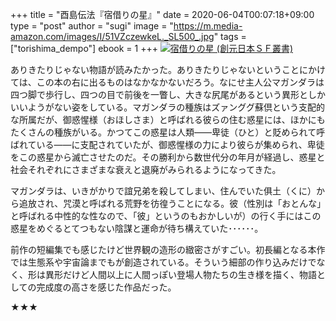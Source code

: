 +++
title = "酉島伝法『宿借りの星』"
date = 2020-06-04T00:07:18+09:00
type = "post"
author = "sugi"
image = "https://m.media-amazon.com/images/I/51VZczewkeL._SL500_.jpg"
tags = ["torishima_dempo"]
ebook = 1
+++
<a href="https://www.amazon.co.jp/dp/B07NPHDM91/?tag=chezsugi-22" target="_blank"><img src="https://m.media-amazon.com/images/I/51VZczewkeL._SL500_.jpg" alt="宿借りの星 (創元日本ＳＦ叢書)" class="alignleft" /></a>

ありきたりじゃない物語が読みたかった。ありきたりじゃないということにかけては、この本の右に出るものはなかなかないだろう。なにせ主人公マガンダラは四つ脚で歩行し、四つの目で前後を一瞥し、大きな尻尾があるという異形としかいいようがない姿をしている。マガンダラの種族はズァンググ蘇倶という支配的な所属だが、御惑惺様（おほしさま）と呼ばれる彼らの住む惑星には、ほかにもたくさんの種族がいる。かつてこの惑星は人類——卑徒（ひと）と貶められて呼ばれている——に支配されていたが、御惑惺様の力により彼らが集められ、卑徒をこの惑星から滅亡させたのだ。その勝利から数世代分の年月が経過し、惑星と社会それぞれにさまざまな衰えと退廃がみられるようになってきた。

マガンダラは、いきがかりで誼兄弟を殺してしまい、住んでいた俱土（くに）から追放され、咒漠と呼ばれる荒野を彷徨うことになる。彼（性別は「おとんな」と呼ばれる中性的な性なので、「彼」というのもおかしいが）の行く手にはこの惑星をめぐるとてつもない陰謀と運命が待ち構えていた･･････。

前作の短編集でも感じたけど世界観の造形の緻密さがすごい。初長編となる本作では生態系や宇宙論までもが創造されている。そういう細部の作り込みだけでなく、形は異形だけど人間以上に人間っぽい登場人物たちの生き様を描く、物語としての完成度の高さを感じた作品だった。

★★★
